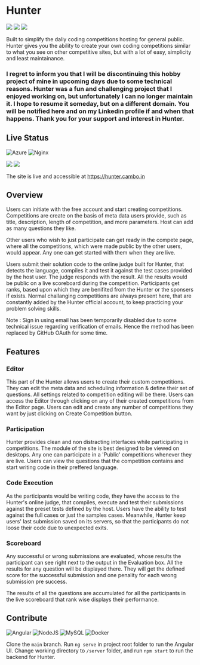 # Hunter

![](https://badgen.net/github/license/msc24x/hunter)
![](https://badgen.net/github/branches/msc24x/hunter)
![](https://badgen.net/github/commits/msc24x/hunter/arch)

Built to simplify the daliy coding competitions hosting for general public. Hunter gives you the ability to create your own coding competitions similar to what you see on other competitive sites, but with a lot of easy, simplicity and least maintainance.

### **I regret to inform you that I will be discontinuing this hobby project of mine in upcoming days due to some technical reasons. Hunter was a fun and challenging project that I enjoyed working on, but unfortunately I can no longer maintain it. I hope to resume it someday, but on a different domain. You will be notified here and on my Linkedin profile if and when that happens. Thank you for your support and interest in Hunter.**


## Live Status
![Azure](https://img.shields.io/badge/azure-%230072C6.svg?style=for-the-badge&logo=microsoftazure&logoColor=white)
![Nginx](https://img.shields.io/badge/nginx-%23009639.svg?style=for-the-badge&logo=nginx&logoColor=white)

![](https://badgen.net/https/hunter.cambo.in/api/status/users)
![](https://badgen.net/https/hunter.cambo.in/api/status/competitions)

The site is live and accessible at https://hunter.cambo.in

## Overview
Users can initiate with the free account and start creating competitions. Competitions are create on the basis of meta data users provide, such as title, description, length of competition, and more parameters. Host can add as many questions they like.

Other users who wish to just participate can get ready in the compete page, where all the competitions, which were made public by the other users, would appear. Any one can get started with them when they are live.

Users submit their solution code to the online judge built for Hunter, that detects the language, compiles it and test it against the test cases provided by the host user. The judge responds with the result. All the results would be public on a live scoreboard during the competition. Participants get ranks, based upon which they are benifited from the Hunter or the sponsers if exists. Normal challanging competitions are always present here, that are constantly added by the Hunter official account, to keep practicing your problem solving skills.

Note : Sign in using email has been temporarily disabled due to some technical issue regarding verification of emails. Hence the method has been replaced by GitHub OAuth for some time.

## Features

### Editor
This part of the Hunter allows users to create their custom competitions. They can edit the meta data and scheduling information & define their set of questions. All settings related to competition editing will be there. Users can access the Editor through clicking on any of their created competitions from the Editor page. Users can edit and create any number of competitions they want by just clicking on Create Competition button.

### Participation
Hunter provides clean and non distracting interfaces while participating in competitions. The module of the site is best designed to be viewed on desktops. Any one can participate in a 'Public' competitions whenever they are live. Users can view the questions that the competition contains and start writing code in their preffered language. 

### Code Execution
As the participants would be writing code, they have the access to the Hunter's online judge, that compiles, execute and test their submissions against the preset tests defined by the host. Users have the ability to test against the full cases or just the samples cases. Meanwhile, Hunter keep users' last submission saved on its servers, so that the participants do not loose their code due to unexpected exits.

### Scoreboard
Any successful or wrong submissions are evaluated, whose results the participant can see right next to the output in the Evaluation box. All the results for any question will be displayed there. They will get the defined score for the successful submission and one penality for each wrong submission pre success.

The results of all the questions are accumulated for all the participants in the live scoreboard that rank wise displays their performance.

## Contribute
![Angular](https://img.shields.io/badge/angular-%23DD0031.svg?style=for-the-badge&logo=angular&logoColor=white)
![NodeJS](https://img.shields.io/badge/node.js-6DA55F?style=for-the-badge&logo=node.js&logoColor=white)
![MySQL](https://img.shields.io/badge/mysql-%2300f.svg?style=for-the-badge&logo=mysql&logoColor=white)
![Docker](https://img.shields.io/badge/docker-%230db7ed.svg?style=for-the-badge&logo=docker&logoColor=white)

Clone the `main` branch. Run `ng serve` in project root folder to run the Angular UI. Change working directory to `/server` folder, and run `npm start` to run the backend for Hunter. 

